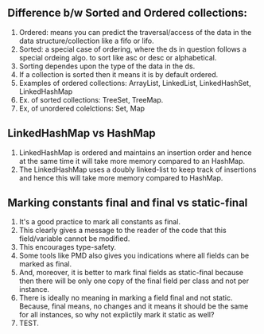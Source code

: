 
## Difference b/w Sorted and Ordered collections:
1. Ordered: means you can predict the traversal/access of the data in the data structure/collection like a fifo or lifo.
2. Sorted: a special case of ordering, where the ds in question follows a special ordeing algo. to sort like asc or desc or alphabetical.
3. Sorting dependes upon the type of the data in the ds.
4. If a collection is sorted then it means it is by default ordered.
5. Examples of ordered collections: ArrayList, LinkedList, LinkedHashSet, LinkedHashMap
6. Ex. of sorted collections: TreeSet, TreeMap.
7. Ex, of unordered colelctions: Set, Map

## LinkedHashMap vs HashMap
1. LinkedHashMap is ordered and maintains an insertion order and hence at the same time it will take more memory compared to an HashMap.
2. The LinkedHashMap uses a doubly linked-list to keep track of insertions and hence this will take more memory compared to HashMap.

## Marking constants final and final vs static-final
1. It's a good practice to mark all constants as final.
2. This clearly gives a message to the reader of the code that this field/variable cannot be modified.
3. This encourages type-safety.
4. Some tools like PMD also gives you indications where all fields can be marked as final.
5. And, moreover, it is better to mark final fields as static-final because then there will be only one copy of the final field per class and not per instance.
6. There is ideally no meaning in marking a field final and not static. Because, final means, no changes and it means it should be the same for all instances, so why not explictily mark it static as well?
7. TEST.
